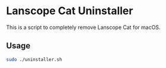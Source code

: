 # Lanscope Cat Uninstaller

This is a script to completely remove Lanscope Cat for macOS.

## Usage

```sh
sudo ./uninstaller.sh
```

